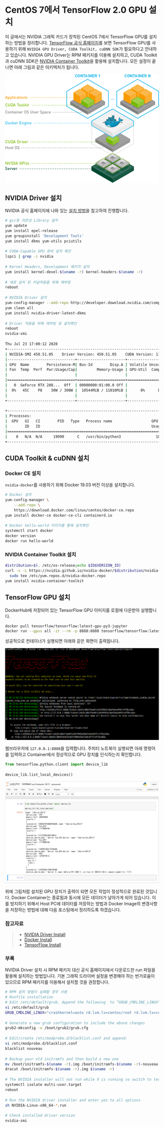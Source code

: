# CentOS 7에서 TensorFlow 2.0 GPU 설치

이 글에서는 NVIDIA 그래픽 카드가 장착된 CentOS 7에서 TensorFlow GPU를 설치하는 방법을 정리합니다. [TensorFlow 공식 홈페이지](https://www.tensorflow.org/install/gpu?hl=ko)를 보면 TensorFlow GPU를 사용하기 위해 `NVIDIA GPU Driver, CUDA Toolkit, cuDNN SDK`가 필요하다고 안내하고 있습니다. NVIDIA GPU Driver는 RPM 패키지를 이용해 설치하고, CUDA Toolkit과 cuDNN SDK은 [NVIDIA Container Toolkit](https://github.com/NVIDIA/nvidia-docker)을 활용해 설치합니다. 모든 설정이 끝나면 아래 그림과 같은 아키텍처가 됩니다.

![NVIDIA Container Toolkit](./images/NVIDIA-Container-Toolkit.png)

## NVIDIA Driver 설치

NVIDIA 공식 홈페이지에 나와 있는 [설치 방법](https://docs.nvidia.com/cuda/cuda-installation-guide-linux/index.html#package-manager-installation)을 참고하여 진행합니다.

```bash
# gcc등 의존성 Library 설치
yum update
yum install epel-release
yum groupinstall 'Development Tools'
yum install dkms yum-utils pciutils

# CUDA-Capable GPU 장비 설치 확인
lspci | grep -i nvidia

# Kernel Headers, Development 패키지 설치
yum install kernel-devel-$(uname -r) kernel-headers-$(uname -r)

# 새로 설치 된 커널적용을 위해 재부팅
reboot

# NVIDIA Driver 설치
yum-config-manager --add-repo http://developer.download.nvidia.com/compute/cuda/repos/rhel7/x86_64/cuda-rhel7.repo
yum clean all
yum install nvidia-driver-latest-dkms

# Driver 적용을 위해 재부팅 및 설치확인
reboot
nvidia-smi

Thu Jul 23 17:00:12 2020       
+-----------------------------------------------------------------------------+
| NVIDIA-SMI 450.51.05    Driver Version: 450.51.05    CUDA Version: 11.0     |
|-------------------------------+----------------------+----------------------+
| GPU  Name        Persistence-M| Bus-Id        Disp.A | Volatile Uncorr. ECC |
| Fan  Temp  Perf  Pwr:Usage/Cap|         Memory-Usage | GPU-Util  Compute M. |
|                               |                      |               MIG M. |
|===============================+======================+======================|
|   0  GeForce RTX 208...  Off  | 00000000:01:00.0 Off |                  N/A |
|  0%   45C    P8    30W / 300W |  10544MiB / 11016MiB |      0%      Default |
|                               |                      |                  N/A |
+-------------------------------+----------------------+----------------------+
                                                                               
+-----------------------------------------------------------------------------+
| Processes:                                                                  |
|  GPU   GI   CI        PID   Type   Process name                  GPU Memory |
|        ID   ID                                                   Usage      |
|=============================================================================|
|    0   N/A  N/A     19990      C   /usr/bin/python3                10541MiB |
+-----------------------------------------------------------------------------+
```

## CUDA Toolkit & cuDNN 설치

### Docker CE 설치

`nvidia-docker`를 사용하기 위해 Docker 19.03 버전 이상을 설치합니다.

```bash
# Docker 설치
yum-config-manager \
    --add-repo \
    https://download.docker.com/linux/centos/docker-ce.repo
yum install docker-ce docker-ce-cli containerd.io

# Docker hello-world 이미지를 통해 설치확인
systemctl start docker
docker version
docker run hello-world
```

### NVIDIA Container Toolkit 설치

```bash
distribution=$(. /etc/os-release;echo $ID$VERSION_ID)
curl -s -L https://nvidia.github.io/nvidia-docker/$distribution/nvidia-docker.repo | \
  sudo tee /etc/yum.repos.d/nvidia-docker.repo
yum install nvidia-container-toolkit
```

## TensorFlow GPU 설치

DockerHub에 저장되어 있는 TensorFlow GPU 이미지를 로컬에 다운받아 실행합니다.

```bash
docker pull tensorflow/tensorflow:latest-gpu-py3-jupyter
docker run --gpus all -it --rm -p 8888:8888 tensorflow/tensorflow:latest-gpu-py3-jupyter
```

성공적으로 컨테이너가 실행되면 아래와 같은 화면이 출력됩니다.

![tensorflow-docker](./images/tensorflow-docker.png)

웹브라우저에 `127.0.0.1:8888`을 입력합니다. 주피터 노트북이 실행되면 아래 명령어를 입력하고 Container에서 정상적으로 GPU 장치를 인식하는지 확인합니다.

```python
from tensorflow.python.client import device_lib

device_lib.list_local_devices()
```

![jupyter-init](./images/jupyter-check-gpu.png)

위에 그림처럼 설치된 GPU 장치가 출력이 되면 모든 작업이 정성적으로 완료된 것입니다. Docker Container는 종료됨과 동시에 모든 데이터가 날아가게 되어 있습니다. 이를 방지하기 위해서 Host PC에 데이터를 저장하는 방법과 Docker Image의 변경사항을 저장하는 방법에 대해 다음 포스팅에서 정리하도록 하겠습니다.

### 참고자료
> * [NVIDIA Driver Install](https://docs.nvidia.com/cuda/cuda-installation-guide-linux/index.html#package-manager-installation)
> * [Docker Install](https://docs.docker.com/engine/install/centos/)
> * [TensorFlow Install](https://www.tensorflow.org/install/gpu?hl=ko)

### 부록

NVIDIA Driver 설치 시 RPM 패키지 대신 공식 홈페이지에서 다운로드한 run 파일을 활용해 설치하는 방법입니다. 기본 그래픽 드라이버 설정을 변경해야 하는 번거로움이 있으므로 RPM 패키지를 이용해서 설치할 것을 권장합니다.

```bash
# RPM 설치 방법이 실패할 경우 사용
# Runfile installation
# Edit /etc/default/grub. Append the following  to “GRUB_CMDLINE_LINUX”
vi /etc/default/grub
GRUB_CMDLINE_LINUX="crashkernel=auto rd.lvm.lv=centos/root rd.lvm.lv=centos/swap rhgb quiet rd.driver.blacklist=nouveau nouveau.modeset=0"

# Generate a new grub configuration to include the above changes
grub2-mkconfig -o /boot/grub2/grub.cfg

# Edit/create /etc/modprobe.d/blacklist.conf and append:
vi /etc/modprobe.d/blacklist.conf
blacklist nouveau

# Backup your old initramfs and then build a new one
mv /boot/initramfs-$(uname -r).img /boot/initramfs-$(uname -r)-nouveau.img
dracut /boot/initramfs-$(uname -r).img $(uname -r)

# The NVIDIA installer will not run while X is running so switch to text mode
systemctl isolate multi-user.target
reboot

# Run the NVIDIA driver installer and enter yes to all options
sh NVIDIA-Linux-x86_64-*.run

# Check installed driver version
nvidia-smi
```